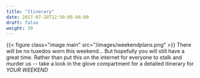 ```yaml
---
title: "Itinerary"
date: 2017-07-28T12:50:05-04:00
draft: false 
weight: 30
---
```

{{< figure class="image main" src="/images/weekendplans.png" >}} There will be no tuxedos worn this weekend... But hopefully you will still have a great time.  Rather than put this on the internet for everyone to stalk and murder us -- take a look in the glove compartment for a detailed itinerary for *YOUR WEEKEND*

